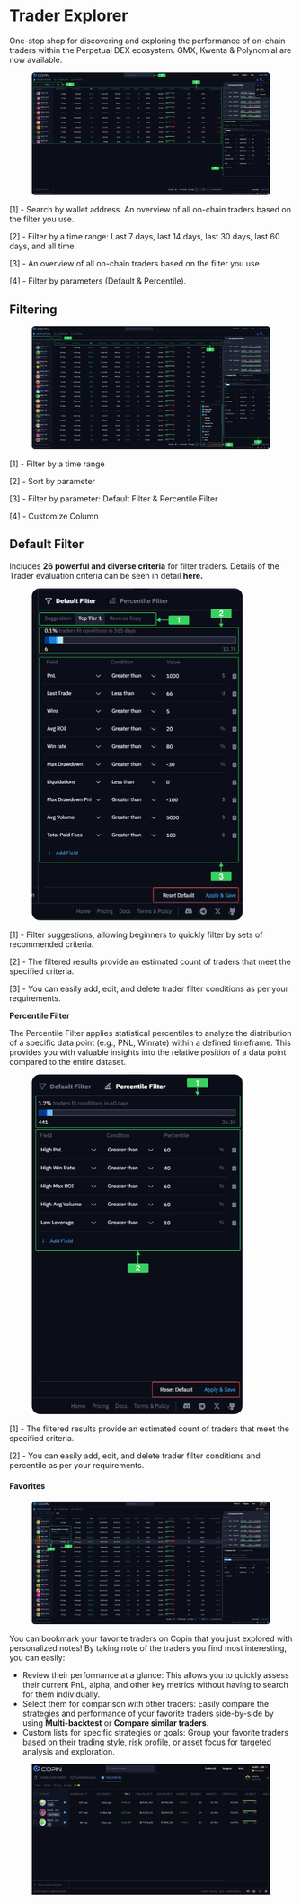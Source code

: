 # Trader Explorer

One-stop shop for discovering and exploring the performance of on-chain traders within the Perpetual DEX ecosystem. GMX, Kwenta & Polynomial are now available.

<figure><img src="../.gitbook/assets/image (39).png" alt=""><figcaption></figcaption></figure>

\[1] - Search by wallet address. An overview of all on-chain traders based on the filter you use.&#x20;

\[2] - Filter by a time range: Last 7 days, last 14 days, last 30 days, last 60 days, and all time.&#x20;

\[3] - An overview of all on-chain traders based on the filter you use.&#x20;

\[4] - Filter by parameters (Default & Percentile).

## Filtering

<figure><img src="../.gitbook/assets/image.png" alt=""><figcaption></figcaption></figure>

\[1] - Filter by a time range

\[2] - Sort by parameter

\[3] - Filter by parameter: Default Filter & Percentile Filter

\[4] - Customize Column

## **Default Filter**

Includes **26 powerful and diverse criteria** for filter traders. Details of the Trader evaluation criteria can be seen in detail **here.**

<figure><img src="../.gitbook/assets/image (1).png" alt="" width="375"><figcaption></figcaption></figure>

\[1] - Filter suggestions, allowing beginners to quickly filter by sets of recommended criteria.

\[2] - The filtered results provide an estimated count of traders that meet the specified criteria.

\[3] - You can easily add, edit, and delete trader filter conditions as per your requirements.

**Percentile Filter**

The Percentile Filter applies statistical percentiles to analyze the distribution of a specific data point (e.g., PNL, Winrate) within a defined timeframe. This provides you with valuable insights into the relative position of a data point compared to the entire dataset.

<figure><img src="../.gitbook/assets/image (3).png" alt="" width="375"><figcaption></figcaption></figure>

\[1] - The filtered results provide an estimated count of traders that meet the specified criteria.

\[2] - You can easily add, edit, and delete trader filter conditions and percentile as per your requirements.

#### Favorites

<figure><img src="../.gitbook/assets/image (4).png" alt=""><figcaption></figcaption></figure>

You can bookmark your favorite traders on Copin that you just explored with personalized notes! By taking note of the traders you find most interesting, you can easily:

* Review their performance at a glance: This allows you to quickly assess their current PnL, alpha, and other key metrics without having to search for them individually.
* Select them for comparison with other traders: Easily compare the strategies and performance of your favorite traders side-by-side by using **Multi-backtest** or **Compare similar traders**.
* Custom lists for specific strategies or goals: Group your favorite traders based on their trading style, risk profile, or asset focus for targeted analysis and exploration.

<figure><img src="../.gitbook/assets/image (5).png" alt=""><figcaption></figcaption></figure>

